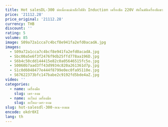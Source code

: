 ```yaml
---
title: Hot salesDL-300 ต่อเนื่องแม่เหล็กไฟฟ้า Induction เครื่องซีล 220V อัตโนมัติเครื่องซีลขวดซีล Mac
price: '21112.28'
price_original: '21112.28'
currency: THB
discount: ''
rating: 5
volume: 85
image: S09a72a1cca7c4bcf8e941fa2efd0acadA.jpg
images:
  - S09a72a1cca7c4bcf8e941fa2efd0acadA.jpg
  - Sbc00a5e6f3f2476f9db25ffd778aa196D.jpg
  - S6b4c50cdd144415e82c0a05646515fc5o.jpg
  - S0060b7aad3ff43d9934c820a261361d7p.jpg
  - S1c0d6048477e444f8799e0ec0fa95110e.jpg
  - S67622373bfc147babe2c9192fd5bde4aZ.jpg
video: ''
categories:
  - name: เครื่องมือ
    slug: เคร-องม
  - name: อะไหล่ เครื่องมือ
    slug: อะไหล-เคร-องม
slug: hot-salesdl-300-อเน-องแม
encode: okdr0XI
lang: th
---
```

  